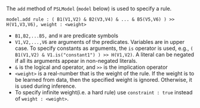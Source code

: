 The `add` method of `PSLModel` (`model` below) is used to specify a rule.

`model.add rule : ( B1(V1,V2) & B2(V3,V4) & ... & B5(V5,V6) ) >> H(V1,V3,V6), weight : <weight>`

* `B1,B2,...B5,` and `H` are predicate symbols
* `V1,V2,...,V6` are arguments of the predicates. Variables are in upper case. To specify constants as arguments, the `is` operator is used, e.g., `( B1(V1,V2) & V1.is("constant1") ) >> H(V1,V2)`. A literal can be negated if all its arguments appear in non-negated literals.
* `&` is the logical and operator, and `>>` is the implication operator
* `<weight>` is a real-number that is the weight of the rule. If the weight is to be learned from data, then the specified weight is ignored. Otherwise, it is used during inference.
* To specify infinite weight(i.e. a hard rule) use `constraint : true` instead of `weight : <weight>`.



 